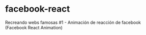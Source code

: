 # facebook-react
Recreando webs famosas #1 - Animación de reacción de facebook (Facebook React Animation)
